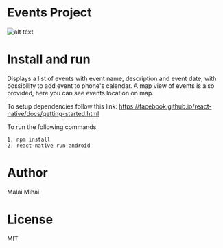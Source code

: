 Events Project
==

![alt text](https://github.com/malaimihai/mobile-programming/blob/master/EventsProject/27658976_752086204997325_1556518915_n.png?raw=true "Logo Title Text 1")

Install and run
==

Displays a list of events with event name, description and event date, 
with possibility to add event to phone's calendar. A map view of events 
is also provided, here you can see events location on map.

To setup dependencies follow this link:
https://facebook.github.io/react-native/docs/getting-started.html

To run the following commands
```text
1. npm install
2. react-native run-android
```
Author
==
Malai Mihai

License
==

MIT
